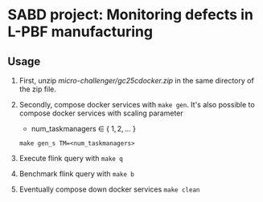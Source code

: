 # SABD project: Monitoring defects in L-PBF manufacturing

## Usage
1. First, unzip _micro-challenger/gc25cdocker.zip_ in the same directory of the zip file.

2. Secondly, compose docker services with `make gen`. It's also possible 
   to compose docker services with scaling parameter
    - num_taskmanagers $\in$ \{ $1, 2, \dots$ \}
    ```
    make gen_s TM=<num_taskmanagers>
    ```

3. Execute flink query with `make q`

4. Benchmark flink query with `make b`

5. Eventually compose down docker services `make clean`
